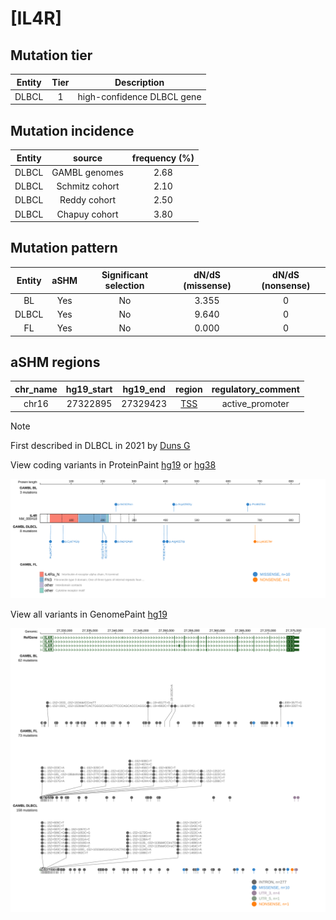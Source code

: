 # [IL4R]

## Mutation tier

|Entity|Tier|Description               |
|:------:|:----:|--------------------------|
|DLBCL |1   |high-confidence DLBCL gene|
## Mutation incidence

|Entity|source        |frequency (%)|
|:------:|:--------------:|:-------------:|
|DLBCL |GAMBL genomes |2.68         |
|DLBCL |Schmitz cohort|2.10         |
|DLBCL |Reddy cohort  |2.50         |
|DLBCL |Chapuy cohort |3.80         |

## Mutation pattern

|Entity|aSHM|Significant selection|dN/dS (missense)|dN/dS (nonsense)|
|:------:|:----:|:---------------------:|:----------------:|:----------------:|
|BL    |Yes |No                   |3.355           |0               |
|DLBCL |Yes |No                   |9.640           |0               |
|FL    |Yes |No                   |0.000           |0               |

## aSHM regions

|chr_name|hg19_start|hg19_end|region                                                                                    |regulatory_comment|
|:--------:|:----------:|:--------:|:------------------------------------------------------------------------------------------:|:------------------:|
|chr16   |27322895  |27329423|[TSS](https://genome.ucsc.edu/s/rdmorin/GAMBL%20hg19?position=chr16%3A27322895%2D27329423)|active_promoter   |

> [!NOTE]
> First described in DLBCL in 2021 by [Duns G](https://pubmed.ncbi.nlm.nih.gov/33684939)

View coding variants in ProteinPaint [hg19](https://www.bcgsc.ca/downloads/morinlab/GAMBL/test/genes/IL4R_protein.html)  or [hg38](https://www.bcgsc.ca/downloads/morinlab/GAMBL/test/genes/IL4R_protein_hg38.html)

![image](images/proteinpaint/IL4R_NM_000418.svg)

View all variants in GenomePaint [hg19](https://www.bcgsc.ca/downloads/morinlab/GAMBL/test/genes/IL4R.html)

![image](images/proteinpaint/IL4R.svg)
